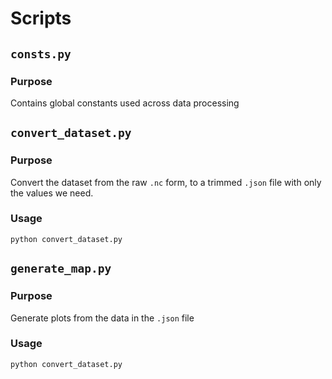 # Scripts

## `consts.py`
### Purpose
Contains global constants used across data processing

## `convert_dataset.py`
### Purpose
Convert the dataset from the raw `.nc` form, to a trimmed `.json` file with only the values we need.

### Usage
```shell
python convert_dataset.py
```

## `generate_map.py`
### Purpose
Generate plots from the data in the `.json` file

### Usage
```shell
python convert_dataset.py
```